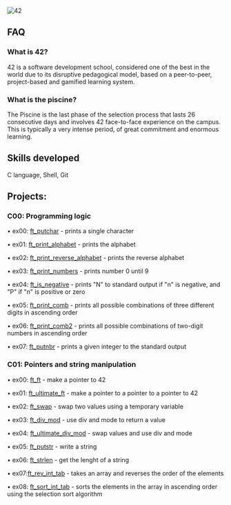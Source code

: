 ![42](https://github.com/debsalbornoz/42-Piscine-Sp/assets/119970138/e021628d-f667-4db9-add0-4addfcd31571)

## FAQ

### What is 42?

42 is a software development school, considered one of the best in the world due to its disruptive pedagogical model, based on a peer-to-peer, project-based and gamified learning system.

### What is the piscine?

The Piscine is the last phase of the selection process that lasts 26 consecutive days and involves 42 face-to-face experience on the campus. This is typically a very intense period, of great commitment and enormous learning.

## Skills developed

C language, Shell, Git

## Projects:

### C00: Programming logic
• ex00: [ft_putchar](https://github.com/debsalbornoz/42-Piscine-Sp/blob/main/C00/ex00/ft_putchar.c) - prints a single character 

• ex01: [ft_print_alphabet](https://github.com/debsalbornoz/42-Piscine-Sp/tree/main/C00/ex01/ft_print_alphabet.c) - prints the alphabet

• ex02: [ft_print_reverse_alphabet](https://github.com/debsalbornoz/42-Piscine-Sp/tree/main/C00/ex02/ft_print_reverse_alphabet.c) - prints the reverse alphabet

• ex03: [ft_print_numbers](https://github.com/debsalbornoz/42-Piscine-Sp/tree/main/C00/ex03/ft_print_numbers.c) - prints number 0 until 9

• ex04: [ft_is_negative](https://github.com/debsalbornoz/42-Piscine-Sp/tree/main/C00/ex04/ft_is_negative.c) - prints "N" to standard output if "n" is negative, and "P" if "n" is positive or zero

• ex05: [ft_print_comb](https://github.com/debsalbornoz/42-Piscine-Sp/tree/main/C00/ex05/ft_print_comb.c) -  prints all possible combinations of three different digits in ascending order

• ex06: [ft_print_comb2](https://github.com/debsalbornoz/42-Piscine-Sp/tree/main/C00/ex06/ft_print_comb2.c) - prints all possible combinations of two-digit numbers in ascending order

• ex07: [ft_putnbr](https://github.com/debsalbornoz/42-Piscine-Sp/tree/main/C00/ex07/ft_putnbr.c) - prints a given integer to the standard output


### C01: Pointers and string manipulation

• ex00: [ft_ft](https://github.com/debsalbornoz/42-Piscine-Sp/blob/main/C01/ex00/ft_ft.c) - make a pointer to 42

• ex01: [ft_ultimate_ft](https://github.com/debsalbornoz/42-Piscine-Sp/blob/main/C01/ex01/ft_ultimate_ft.c) - make a pointer to a pointer to a pointer to 42

• ex02: [ft_swap](https://github.com/debsalbornoz/42-Piscine-Sp/blob/main/C01/ex02/ft_swap.c) - swap two values using a temporary variable

• ex03: [ft_div_mod](https://github.com/debsalbornoz/42-Piscine-Sp/blob/main/C01/ex03/ft_div_mod.c) - use div and mode to return a value

• ex04: [ft_ultimate_div_mod](https://github.com/debsalbornoz/42-Piscine-Sp/blob/main/C01/ex04/ft_ultimate_div_mod.c) - swap values and use div and mode

• ex05: [ft_putstr](https://github.com/debsalbornoz/42-Piscine-Sp/blob/main/C01/ex05/ft_swap.c) - write a string

• ex06: [ft_strlen](https://github.com/debsalbornoz/42-Piscine-Sp/blob/main/C01/ex06/ft_strlen.c) - get the lenght of a string

• ex07:[ft_rev_int_tab](https://github.com/debsalbornoz/42-Piscine-Sp/blob/main/C01/ex07/ft_rev_int_tab.c) - takes an array and reverses the order of the elements

• ex08: [ft_sort_int_tab](https://github.com/debsalbornoz/42-Piscine-Sp/blob/main/C01/ex08/ft_sort_int_tab.c) - sorts the elements in the array in ascending order using the selection sort algorithm
